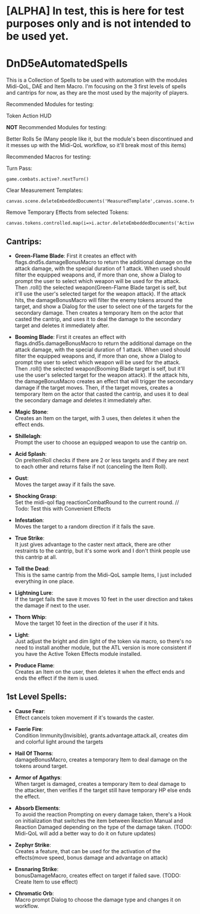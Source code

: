 # [ALPHA] In test, this is here for test purposes only and is not intended to be used yet.
# DnD5eAutomatedSpells
This is a Collection of Spells to be used with automation with the modules Midi-QoL, DAE and Item Macro.
I'm focusing on the 3 first levels of spells and cantrips for now, as they are the most used by the majority of players.


Recommended Modules for testing:

  Token Action HUD

**NOT** Recommended Modules for testing:

  Better Rolls 5e (Many people like it, but the module's been discontinued and it messes up with the Midi-QoL workflow, so it'll break most of this items)
  
Recommended Macros for testing:

  Turn Pass:
  
    game.combats.active?.nextTurn()
    
  Clear Measurement Templates:
  
    canvas.scene.deleteEmbeddedDocuments('MeasuredTemplate',canvas.scene.templates.map(i=>i.id))
    
  Remove Temporary Effects from selected Tokens:
  
    canvas.tokens.controlled.map(i=>i.actor.deleteEmbeddedDocuments('ActiveEffect',i.actor.effects.filter(i=>i.isTemporary).map(i=>i.id)))


##	Cantrips:
*	**Green-Flame Blade**:
		First it creates an effect with flags.dnd5s.damageBonusMacro to return the additional damage on the attack damage, with the special duration of 1 attack.
		When used should filter the equipped weapons and, if more than one, show a Dialog to prompt the user to select which weapon will be used for the attack. Then .roll() the selected weapon(Green-Flame Blade target is self, but it'll use the user's selected target for the weapon attack).
		If the attack hits, the damageBonusMacro will filter the enemy tokens around the target, and show a Dialog for the user to select one of the targets for the secondary damage.
		Then creates a temporary Item on the actor that casted the cantrip, and uses it to deal the damage to the secondary target and deletes it immediately after.
		
*	**Booming Blade**:
		First it creates an effect with flags.dnd5s.damageBonusMacro to return the additional damage on the attack damage, with the special duration of 1 attack.
		When used should filter the equipped weapons and, if more than one, show a Dialog to prompt the user to select which weapon will be used for the attack. Then .roll() the selected weapon(Booming Blade target is self, but it'll use the user's selected target for the weapon attack).
		If the attack hits, the damageBonusMacro creates an effect that will trigger the secondary damage if the target moves.
		Then, if the target moves, creates a temporary Item on the actor that casted the cantrip, and uses it to deal the secondary damage and deletes it immediately after.
		
*	**Magic Stone**:		
		Creates an Item on the target, with 3 uses, then deletes it when the effect ends.
		
*	**Shillelagh**:		
		Prompt the user to choose an equipped weapon to use the cantrip on.

*	**Acid Splash**:		
		On preItemRoll checks if there are 2 or less targets and if they are next to each other and returns false if not (canceling the Item Roll).

*	**Gust**:		
		Moves the target away if it fails the save.

*	**Shocking Grasp**:		
		Set the midi-qol flag reactionCombatRound to the current round. // Todo: Test this with Convenient Effects

*	**Infestation**:		
		Moves the target to a random direction if it fails the save.

*	**True Strike**:		
		It just gives advantage to the caster next attack, there are other restraints to the cantrip, but it's some work and I don't think people use this cantrip at all.

*	**Toll the Dead**:		
		This is the same cantrip from the Midi-QoL sample Items, I just included everything in one place.

*	**Lightning Lure**:		
		If the target fails the save it moves 10 feet in the user direction and takes the damage if next to the user.

*	**Thorn Whip**:		
		Move the target 10 feet in the direction of the user if it hits.

*	**Light**:		
		Just adjust the bright and dim light of the token via macro, so there's no need to install another module, but the ATL version is more consistent if you have the Active Token Effects module installed.

*	**Produce Flame**:		
		Creates an Item on the user, then deletes it when the effect ends and ends the effect if the item is used.

##	1st Level Spells:

*	**Cause Fear**:		
		Effect cancels token movement if it's towards the caster.

*	**Faerie Fire**:		
		Condition Immunity(Invisible), grants.advantage.attack.all, creates dim and colorful light around the targets

*	**Hail Of Thorns**:		
		damageBonusMacro, creates a temporary Item to deal damage on the tokens around target.

*	**Armor of Agathys**:		
		When target is damaged, creates a temporary Item to deal damage to the attacker, then verifies if the target still have temporary HP else ends the effect.

*	**Absorb Elements**:		
		To avoid the reaction Prompting on every damage taken, there's a Hook on initialization that switches the item between Reaction Manual and Reaction Damaged depending on the type of the damage taken. (TODO: Midi-QoL will add a better way to do it on future updates)

*	**Zephyr Strike**:		
		Creates a feature, that can be used for the activation of the effects(move speed, bonus damage and advantage on attack)

*	**Ensnaring Strike**:		
		bonusDamageMacro, creates effect on target if failed save. (TODO: Create Item to use effect)

*	**Chromatic Orb**:		
		Macro prompt Dialog to choose the damage type and changes it on workflow.



